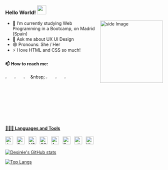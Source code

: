   ### Hello World!  <img src="https://github.com/sciencepal/sciencepal/blob/master/assets/Hi.gif" width="29px">
  
  
<img src="https://github.com/sciencepal/sciencepal/blob/master/assets/life_balance.gif" alt="side Image" align="right" width="200" height="auto" />
  
  - 🌱 I’m currently studying Web Programming in a Bootcamp, on Madrid (Spain)
  - 💬 Ask me about UX UI Design
  - 😄 Pronouns: She / Her
  - ⚡ I love HTML and CSS so much!
  
  #### 📫 How to reach me:
  
[<img src="https://github.com/sciencepal/sciencepal/blob/master/assets/discord-round.svg" width="3.5%"/>](https://www.discord.com/desireecarrizosasilva_17752)  &nbsp; [<img src="https://img.icons8.com/color/48/000000/twitter.png" width="3.5%"/>](https://twitter.com/desimotxo)  &nbsp; [<img src="https://img.icons8.com/color/48/000000/linkedin.png" width="3.5%"/>]([https://www.linkedin.com/in/adityapal1/](https://www.linkedin.com/in/desiree-carrizosa/))  &nbsp; [<img src="https://img.icons8.com/fluent/48/000000/facebook-new.png" width="3.5%"/>](https://www.facebook.com/aditya.pal23/)  &nbsp; [<img src="https://img.icons8.com/fluent/48/000000/instagram-new.png" width="3.5%"/>]([https://instagram.com/colourfullybydesita?igshid=MzMyNGUyNmU2YQ==])  &nbsp; <a href="mailto:desiresilva1987@gmail.com"> <img src="https://img.icons8.com/fluent/48/000000/gmail.png" width="3.5%"/>
  
  #### 👨🏻‍💻 Languages and Tools <br />

<a name="learning-now"></a>
<img src="https://img.shields.io/badge/JavaScript-282C34?logo=javascript&logoColor=F7DF1E" alt="JavaScript logo" title="JavaScript" height="25" />
&nbsp;
<img src="https://img.shields.io/badge/TypeScript-282C34?logo=typescript&logoColor=3178C6" alt="TypeScript logo" title="TypeScript" height="25" />
&nbsp;
<img src="https://img.shields.io/badge/HTML5-282C34?logo=html5&logoColor=E34F26" alt="HTML5 logo" title="HTML5" height="25" />
&nbsp;
<img src="https://img.shields.io/badge/CSS3-282C34?logo=css3&logoColor=1572B6" alt="CSS3 logo" title="CSS3" height="25" />
&nbsp;
<img src="https://img.shields.io/badge/Android-282C34?logo=android&logoColor=3DDC84" alt="Android logo" title="Android" height="25" />
&nbsp;
<img src="https://img.shields.io/badge/React Native-282C34?logo=react&logoColor=61DAFB" alt="React Native logo" title="React Native" height="25" />
&nbsp;
<img src="https://img.shields.io/badge/git-282C34?logo=git&logoColor=F05032" alt="git logo" title="git" height="25" />
&nbsp;
<img src="https://img.shields.io/badge/VS%20Code-282C34?logo=visual-studio-code&logoColor=007ACC" alt="Visual Studio Code logo" title="Visual Studio Code" height="25" />
&nbsp;


[![Desirée's GitHub stats](https://github-readme-stats.vercel.app/api?username=DesireeCSilva)](https://github.com/DesireeCSilva/github-readme-stats&include_all_commits=true)

[![Top Langs](https://github-readme-stats.vercel.app/api/top-langs/?username=DesireeCSilva)](https://github.com/DesireeCSilva/github-readme-stats)
